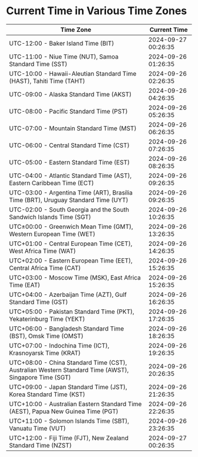 # Current Time in Various Time Zones

| Time Zone | Current Time |
|-----------|--------------|
| UTC-12:00 - Baker Island Time (BIT) | 2024-09-27 00:26:35 |
| UTC-11:00 - Niue Time (NUT), Samoa Standard Time (SST) | 2024-09-26 01:26:35 |
| UTC-10:00 - Hawaii-Aleutian Standard Time (HAST), Tahiti Time (TAHT) | 2024-09-26 02:26:35 |
| UTC-09:00 - Alaska Standard Time (AKST) | 2024-09-26 04:26:35 |
| UTC-08:00 - Pacific Standard Time (PST) | 2024-09-26 05:26:35 |
| UTC-07:00 - Mountain Standard Time (MST) | 2024-09-26 06:26:35 |
| UTC-06:00 - Central Standard Time (CST) | 2024-09-26 07:26:35 |
| UTC-05:00 - Eastern Standard Time (EST) | 2024-09-26 08:26:35 |
| UTC-04:00 - Atlantic Standard Time (AST), Eastern Caribbean Time (ECT) | 2024-09-26 09:26:35 |
| UTC-03:00 - Argentina Time (ART), Brasília Time (BRT), Uruguay Standard Time (UYT) | 2024-09-26 09:26:35 |
| UTC-02:00 - South Georgia and the South Sandwich Islands Time (SGT) | 2024-09-26 10:26:35 |
| UTC±00:00 - Greenwich Mean Time (GMT), Western European Time (WET) | 2024-09-26 13:26:35 |
| UTC+01:00 - Central European Time (CET), West Africa Time (WAT) | 2024-09-26 14:26:35 |
| UTC+02:00 - Eastern European Time (EET), Central Africa Time (CAT) | 2024-09-26 15:26:35 |
| UTC+03:00 - Moscow Time (MSK), East Africa Time (EAT) | 2024-09-26 15:26:35 |
| UTC+04:00 - Azerbaijan Time (AZT), Gulf Standard Time (GST) | 2024-09-26 16:26:35 |
| UTC+05:00 - Pakistan Standard Time (PKT), Yekaterinburg Time (YEKT) | 2024-09-26 17:26:35 |
| UTC+06:00 - Bangladesh Standard Time (BST), Omsk Time (OMST) | 2024-09-26 18:26:35 |
| UTC+07:00 - Indochina Time (ICT), Krasnoyarsk Time (KRAT) | 2024-09-26 19:26:35 |
| UTC+08:00 - China Standard Time (CST), Australian Western Standard Time (AWST), Singapore Time (SGT) | 2024-09-26 20:26:35 |
| UTC+09:00 - Japan Standard Time (JST), Korea Standard Time (KST) | 2024-09-26 21:26:35 |
| UTC+10:00 - Australian Eastern Standard Time (AEST), Papua New Guinea Time (PGT) | 2024-09-26 22:26:35 |
| UTC+11:00 - Solomon Islands Time (SBT), Vanuatu Time (VUT) | 2024-09-26 23:26:35 |
| UTC+12:00 - Fiji Time (FJT), New Zealand Standard Time (NZST) | 2024-09-27 00:26:35 |
